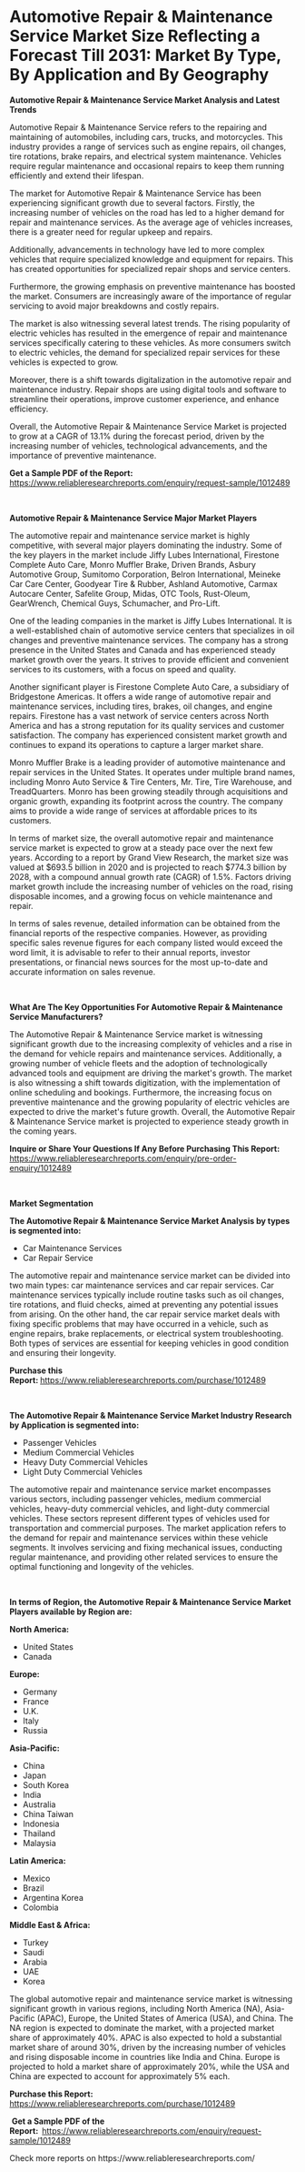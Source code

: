 <p><h1>Automotive Repair & Maintenance Service Market Size Reflecting a Forecast Till 2031: Market By Type, By Application and By Geography</h1></p><p><strong>Automotive Repair & Maintenance Service Market Analysis and Latest Trends</strong></p>
<p><p>Automotive Repair & Maintenance Service refers to the repairing and maintaining of automobiles, including cars, trucks, and motorcycles. This industry provides a range of services such as engine repairs, oil changes, tire rotations, brake repairs, and electrical system maintenance. Vehicles require regular maintenance and occasional repairs to keep them running efficiently and extend their lifespan.</p><p>The market for Automotive Repair & Maintenance Service has been experiencing significant growth due to several factors. Firstly, the increasing number of vehicles on the road has led to a higher demand for repair and maintenance services. As the average age of vehicles increases, there is a greater need for regular upkeep and repairs.</p><p>Additionally, advancements in technology have led to more complex vehicles that require specialized knowledge and equipment for repairs. This has created opportunities for specialized repair shops and service centers.</p><p>Furthermore, the growing emphasis on preventive maintenance has boosted the market. Consumers are increasingly aware of the importance of regular servicing to avoid major breakdowns and costly repairs.</p><p>The market is also witnessing several latest trends. The rising popularity of electric vehicles has resulted in the emergence of repair and maintenance services specifically catering to these vehicles. As more consumers switch to electric vehicles, the demand for specialized repair services for these vehicles is expected to grow.</p><p>Moreover, there is a shift towards digitalization in the automotive repair and maintenance industry. Repair shops are using digital tools and software to streamline their operations, improve customer experience, and enhance efficiency.</p><p>Overall, the Automotive Repair & Maintenance Service Market is projected to grow at a CAGR of 13.1% during the forecast period, driven by the increasing number of vehicles, technological advancements, and the importance of preventive maintenance.</p></p>
<p><strong>Get a Sample PDF of the Report:&nbsp;</strong> <a href="https://www.reliableresearchreports.com/enquiry/request-sample/1012489">https://www.reliableresearchreports.com/enquiry/request-sample/1012489</a></p>
<p>&nbsp;</p>
<p><strong>Automotive Repair & Maintenance Service Major Market Players</strong></p>
<p><p>The automotive repair and maintenance service market is highly competitive, with several major players dominating the industry. Some of the key players in the market include Jiffy Lubes International, Firestone Complete Auto Care, Monro Muffler Brake, Driven Brands, Asbury Automotive Group, Sumitomo Corporation, Belron International, Meineke Car Care Center, Goodyear Tire & Rubber, Ashland Automotive, Carmax Autocare Center, Safelite Group, Midas, OTC Tools, Rust-Oleum, GearWrench, Chemical Guys, Schumacher, and Pro-Lift.</p><p>One of the leading companies in the market is Jiffy Lubes International. It is a well-established chain of automotive service centers that specializes in oil changes and preventive maintenance services. The company has a strong presence in the United States and Canada and has experienced steady market growth over the years. It strives to provide efficient and convenient services to its customers, with a focus on speed and quality.</p><p>Another significant player is Firestone Complete Auto Care, a subsidiary of Bridgestone Americas. It offers a wide range of automotive repair and maintenance services, including tires, brakes, oil changes, and engine repairs. Firestone has a vast network of service centers across North America and has a strong reputation for its quality services and customer satisfaction. The company has experienced consistent market growth and continues to expand its operations to capture a larger market share.</p><p>Monro Muffler Brake is a leading provider of automotive maintenance and repair services in the United States. It operates under multiple brand names, including Monro Auto Service & Tire Centers, Mr. Tire, Tire Warehouse, and TreadQuarters. Monro has been growing steadily through acquisitions and organic growth, expanding its footprint across the country. The company aims to provide a wide range of services at affordable prices to its customers.</p><p>In terms of market size, the overall automotive repair and maintenance service market is expected to grow at a steady pace over the next few years. According to a report by Grand View Research, the market size was valued at $693.5 billion in 2020 and is projected to reach $774.3 billion by 2028, with a compound annual growth rate (CAGR) of 1.5%. Factors driving market growth include the increasing number of vehicles on the road, rising disposable incomes, and a growing focus on vehicle maintenance and repair.</p><p>In terms of sales revenue, detailed information can be obtained from the financial reports of the respective companies. However, as providing specific sales revenue figures for each company listed would exceed the word limit, it is advisable to refer to their annual reports, investor presentations, or financial news sources for the most up-to-date and accurate information on sales revenue.</p></p>
<p>&nbsp;</p>
<p><strong>What Are The Key Opportunities For Automotive Repair & Maintenance Service Manufacturers?</strong></p>
<p><p>The Automotive Repair & Maintenance Service market is witnessing significant growth due to the increasing complexity of vehicles and a rise in the demand for vehicle repairs and maintenance services. Additionally, a growing number of vehicle fleets and the adoption of technologically advanced tools and equipment are driving the market's growth. The market is also witnessing a shift towards digitization, with the implementation of online scheduling and bookings. Furthermore, the increasing focus on preventive maintenance and the growing popularity of electric vehicles are expected to drive the market's future growth. Overall, the Automotive Repair & Maintenance Service market is projected to experience steady growth in the coming years.</p></p>
<p><strong>Inquire or Share Your Questions If Any Before Purchasing This Report:</strong> <a href="https://www.reliableresearchreports.com/enquiry/pre-order-enquiry/1012489">https://www.reliableresearchreports.com/enquiry/pre-order-enquiry/1012489</a></p>
<p>&nbsp;</p>
<p><strong>Market Segmentation</strong></p>
<p><strong>The Automotive Repair & Maintenance Service Market Analysis by types is segmented into:</strong></p>
<p><ul><li>Car Maintenance Services</li><li>Car Repair Service</li></ul></p>
<p><p>The automotive repair and maintenance service market can be divided into two main types: car maintenance services and car repair services. Car maintenance services typically include routine tasks such as oil changes, tire rotations, and fluid checks, aimed at preventing any potential issues from arising. On the other hand, the car repair service market deals with fixing specific problems that may have occurred in a vehicle, such as engine repairs, brake replacements, or electrical system troubleshooting. Both types of services are essential for keeping vehicles in good condition and ensuring their longevity.</p></p>
<p><strong>Purchase this Report:&nbsp;</strong><a href="https://www.reliableresearchreports.com/purchase/1012489">https://www.reliableresearchreports.com/purchase/1012489</a></p>
<p>&nbsp;</p>
<p><strong>The Automotive Repair & Maintenance Service Market Industry Research by Application is segmented into:</strong></p>
<p><ul><li>Passenger Vehicles</li><li>Medium Commercial Vehicles</li><li>Heavy Duty Commercial Vehicles</li><li>Light Duty Commercial Vehicles</li></ul></p>
<p><p>The automotive repair and maintenance service market encompasses various sectors, including passenger vehicles, medium commercial vehicles, heavy-duty commercial vehicles, and light-duty commercial vehicles. These sectors represent different types of vehicles used for transportation and commercial purposes. The market application refers to the demand for repair and maintenance services within these vehicle segments. It involves servicing and fixing mechanical issues, conducting regular maintenance, and providing other related services to ensure the optimal functioning and longevity of the vehicles.</p></p>
<p>&nbsp;</p>
<p><strong>In terms of Region, the Automotive Repair & Maintenance Service Market Players available by Region are:</strong></p>
<p>
    <p> <strong> North America: </strong>
        <ul>
            <li>United States</li>
            <li>Canada</li>
        </ul>
        </p> 
    <p> <strong> Europe: </strong>
        <ul>
            <li>Germany</li>
            <li>France</li>
            <li>U.K.</li>
            <li>Italy</li>
            <li>Russia</li>
        </ul>
        </p> 
    <p> <strong> Asia-Pacific: </strong>
        <ul>
            <li>China</li>
            <li>Japan</li>
            <li>South Korea</li>
            <li>India</li>
            <li>Australia</li>
            <li>China Taiwan</li>
            <li>Indonesia</li>
            <li>Thailand</li>
            <li>Malaysia</li>
        </ul>
        </p> 
    <p> <strong> Latin America: </strong>
        <ul>
            <li>Mexico</li>
            <li>Brazil</li>
            <li>Argentina Korea</li>
            <li>Colombia</li>
        </ul>
        </p> 
    <p> <strong> Middle East & Africa: </strong>
        <ul>
            <li>Turkey</li>
            <li>Saudi</li>
            <li>Arabia</li>
            <li>UAE</li>
            <li>Korea</li>
        </ul>
    </p>
    </p>
<p><p>The global automotive repair and maintenance service market is witnessing significant growth in various regions, including North America (NA), Asia-Pacific (APAC), Europe, the United States of America (USA), and China. The NA region is expected to dominate the market, with a projected market share of approximately 40%. APAC is also expected to hold a substantial market share of around 30%, driven by the increasing number of vehicles and rising disposable income in countries like India and China. Europe is projected to hold a market share of approximately 20%, while the USA and China are expected to account for approximately 5% each.</p></p>
<p><strong>Purchase this Report: </strong><a href="https://www.reliableresearchreports.com/purchase/1012489">https://www.reliableresearchreports.com/purchase/1012489</a></p>
<p>&nbsp;<strong>Get a Sample PDF of the Report:&nbsp;&nbsp;</strong><a href="https://www.reliableresearchreports.com/enquiry/request-sample/1012489">https://www.reliableresearchreports.com/enquiry/request-sample/1012489</a></p>
<p><strong></strong></p>
<p>Check more reports on https://www.reliableresearchreports.com/</p>